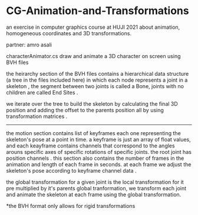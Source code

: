 # CG-Animation-and-Transformations


an exercise in computer graphics course at HUJI 2021 about animation, homogeneous coordinates
and 3D transformations.

partner: amro asali

characterAnimator.cs draw and animate a 3D character on screen using BVH files 

the heirarchy section of the BVH files contains a hierarchical data structure (a tree in the files
included here) in which each node represents a joint in a skeleton ,
the segment between two joints is called a Bone,
joints with no children are called End Sites .

we iterate over the tree to build the skeleton by calculating the final 3D position and adding the 
offset to the parents position all by using transformation matrices .
____________________________
the motion section contains list of keyframes each one representing the skeleton's pose at a 
point in time.
a keyframe is just an array of float values,
and each keayframe contains channels that correspond to the angles arouns specific axes of
specific rotations of specific joints.
the root joint has position channels .
this section also contains the number of frames in the animation and length of each frame in seconds.
at each frame we adjust the skeleton's pose according to keyframe channel data .

the global transformation for a given joint is the local transformation for it pre multiplied by
it's parents global tranformation,
we transform each joint and animate the skeleton at each frame using the global transformation.


*the BVH format only allows for rigid transformations
